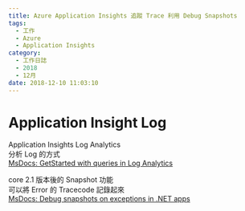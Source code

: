 ```yaml
---
title: Azure Application Insights 追蹤 Trace 利用 Debug Snapshots
tags:
  - 工作
  - Azure
  - Application Insights
category:
  - 工作日誌
  - 2018
  - 12月
date: 2018-12-10 11:03:10
---
```

# Application Insight Log #

Application Insights Log Analytics  
分析 Log 的方式  
[MsDocs: GetStarted with queries in Log Analytics](https://docs.microsoft.com/en-us/azure/azure-monitor/log-query/get-started-queries)  

core 2.1 版本後的 Snapshot 功能  
可以將 Error 的 Tracecode 記錄起來  
[MsDocs: Debug snapshots on exceptions in .NET apps](https://docs.microsoft.com/en-us/azure/application-insights/app-insights-snapshot-debugger#configure-snapshot-collection-for-aspnet-core-20-applications)